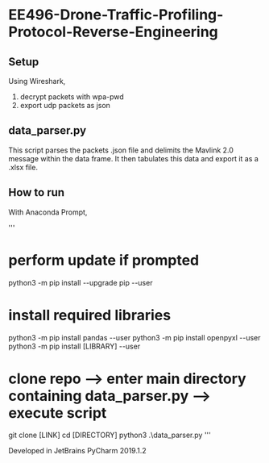 # EE496-Drone-Traffic-Profiling-Protocol-Reverse-Engineering

## Setup
Using Wireshark,
1. decrypt packets with wpa-pwd
2. export udp packets as json


## data_parser.py
This script parses the packets .json file and delimits the Mavlink 2.0 message within the data frame. It then tabulates this data and export it as a .xlsx file.
 
## How to run
With Anaconda Prompt,

'''
# perform update if prompted
 python3 -m pip install --upgrade pip --user
# install required libraries
 python3 -m pip install pandas --user
 python3 -m pip install openpyxl --user
 python3 -m pip install [LIBRARY] --user
# clone repo --> enter main directory containing data_parser.py --> execute script
 git clone [LINK]
 cd [DIRECTORY]
 python3 .\data_parser.py
''' 


Developed in JetBrains PyCharm 2019.1.2

